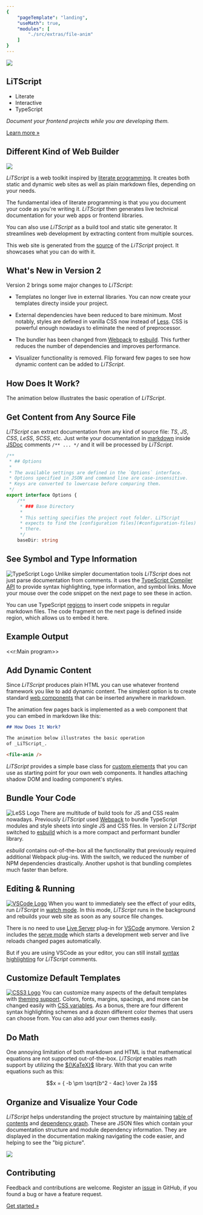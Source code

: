 ```yaml
---
{ 
    "pageTemplate": "landing", 
    "useMath": true,
    "modules": [
        "./src/extras/file-anim"
    ]
}
---
```

<section>
<img src="images/bulb.svg" />

# LiTScript

* Literate 
* Interactive 
* TypeScript

_Document your frontend projects while you are developing them._

<a class="strip" href="introduction.html">Learn more »</a>
</section>
<section>

## Different Kind of Web Builder

<a href="https://en.wikipedia.org/wiki/Donald_Knuth">
    <img src="images/knuth-tshirt-show.jpg"/>
</a>

_LiTScript_ is a web toolkit inspired by [literate programming][]. It creates
both static and dynamic web sites as well as plain markdown files, depending
on your needs.

The fundamental idea of literate programming is that you you document your code 
as you're writing it. _LiTScript_ then generates live technical documentation 
for your web apps or frontend libraries.

You can also use _LiTScript_ as a build tool and static site generator. It
streamlines web development by extracting content from multiple sources. 

This web site is generated from the [source][] of the _LiTScript_ project. It 
showcases what you can do with it.

</section>
<section>

## What's New in Version 2

Version 2 brings some major changes to _LiTScript_:

 *  Templates no longer live in external libraries. You can now create your 
    templates directy inside your project.

 *  External dependencies have been reduced to bare minimum. Most notably, 
    styles are defined in vanilla CSS now instead of [Less][]. CSS is powerful 
    enough nowadays to eliminate the need of preprocessor. 

 *  The bundler has been changed from [Webpack][] to [esbuild][]. This further
    reduces the number of dependencies and improves performance.

 *  Visualizer functionality is removed. Flip forward few pages to see how 
    dynamic content can be added to _LiTScript_.

</section>
<section>

## How Does It Work?

The animation below illustrates the basic operation of _LiTScript_.

<file-anim />

</section>
<section>

## Get Content from Any Source File

_LiTScript_ can extract documentation from any kind of source file: _TS_, _JS_, 
_CSS_, _LeSS_, _SCSS_, etc. Just write your documentation in [markdown][] inside 
[JSDoc][] comments `/** ... */` and it will be processed by _LiTScript_.

``` ts
/**
 * ## Options
 * 
 * The available settings are defined in the `Options` interface. 
 * Options specified in JSON and command line are case-insensitive. 
 * Keys are converted to lowercase before comparing them.
 */
export interface Options {
    /**
     * ### Base Directory
     * 
     * This setting specifies the project root folder. LiTScript 
     * expects to find the [configuration files](#configuration-files) 
     * there.
     */
    baseDir: string
```

</section>
<section>

## See Symbol and Type Information

![TypeScript Logo](images/typescriptlang-icon.svg)
Unlike simpler documentation tools _LiTScript_ does not just parse documentation 
from comments. It uses the [TypeScript Compiler API][] to provide syntax 
highlighting, type information, and symbol links. Move your mouse over the code 
snippet on the next page to see these in action. 

You can use TypeScript [regions][] to insert code snippets in regular markdown 
files. The code fragment on the next page is defined inside region, which allows 
us to embed it here.

</section>
<section>

## Example Output

<<r:Main program>>

</section>
<section>

## Add Dynamic Content

Since _LiTScript_ produces plain HTML you can use whatever frontend framework 
you like to add dynamic content. The simplest option is to create standard 
[web components][] that can be inserted anywhere in markdown.

The animation few pages back is implemented as a web component that you can 
embed in markdown like this:
```markdown
## How Does It Work?

The animation below illustrates the basic operation 
of _LiTScript_.

<file-anim />
```

_LiTScript_ provides a simple base class for [custom elements][] that you can
use as starting point for your own web components. It handles attaching shadow
DOM and loading component's styles.

</section>
<section>

## Bundle Your Code

![LeSS Logo](images/esbuild.svg)
There are multitude of build tools for JS and CSS realm nowadays. Previously
_LiTScript_ used [Webpack][] to bundle TypeScript modules and style sheets into 
single JS and CSS files. In version 2 _LiTScript_ switched to [esbuild][] which
is a more compact and performant bundler library.

_esbuild_ contains out-of-the-box all the functionality that previously required 
additional Webpack plug-ins. With the switch, we reduced the number of NPM 
dependencies drastically. Another upshot is that bundling completes much faster 
than before.

</section>
<section>

## Editing & Running

[![VSCode Logo](images/Visual_Studio_Code_1.18_icon.svg)][VSCode]
When you want to immediately see the effect of your edits, run  _LiTScript_ in 
[watch mode][]. In this mode, _LiTScript_ runs in the background and rebuilds
your web site as soon as any source file changes. 

There is no need to use [Live Server][] plug-in for [VSCode][] anymore. Version 
2 includes the [serve mode][] which starts a development web server and live 
reloads changed pages automatically.

But if you are using VSCode as your editor, you can still install 
[syntax highlighting][] for _LiTScript_ comments.

</section>
<section>

## Customize Default Templates

[![CSS3 Logo](images/css3-logo.svg)][CSS]
You can customize many aspects of the default templates with 
[theming support][]. Colors, fonts, margins, spacings, and more can be changed 
easily with [CSS variables][]. As a bonus, there are four different syntax 
highlighting schemes and a dozen different color themes that users can choose 
from. You can also add your own themes easily.

</section>
<section>

## Do Math

One annoying limitation of both markdown and HTML is that mathematical equations 
are not supported out-of-the-box. _LiTScript_ enables math support by utilizing 
the [${\KaTeX}$][KaTeX] library. With that you can write equations such as this:

$$x = { -b \pm \sqrt{b^2 - 4ac} \over 2a }$$

</section>
<section>

## Organize and Visualize Your Code

_LiTScript_ helps understanding the project structure by maintaining 
[table of contents][] and [dependency graph][]. These are JSON files which
contain your documentation structure and module dependency information. They
are displayed in the documentation making navigating the code easier, and 
helping to see the "big picture".

</section>
<section>
<img src="images/bulb.svg" />

## Contributing

Feedback and contributions are welcome. Register an [issue][] in GitHub, if
you found a bug or have a feature request.

<a class="strip" href="getting-started.html">Get started »</a>
</section>

[literate programming]: https://en.wikipedia.org/wiki/Literate_programming
[TypeScript]: http://www.typescriptlang.org
[markdown]: https://commonmark.org/
[wiki]: https://guides.github.com/features/wikis/
[source]: https://github.com/johtela/litscript
[JSDoc]: https://en.wikipedia.org/wiki/JSDoc
[TypeScript Compiler API]: https://github.com/microsoft/TypeScript/wiki/Using-the-Compiler-API
[regions]: src/region.html
[web components]: https://developer.mozilla.org/en-US/docs/Web/API/Web_components
[custom elements]: src/custom-elem.html
[Webpack]: https://webpack.js.org/
[esbuild]: https://esbuild.github.io/
[VSCode]: https://code.visualstudio.com/
[watch mode]: src/config.html#watch-mode
[serve mode]: src/config.html#serve-mode
[Live Server]: https://marketplace.visualstudio.com/items?itemName=ritwickdey.LiveServer
[theming support]: /site/styles/theme.html
[LeSS]: http://lesscss.org/
[CSS]: https://developer.mozilla.org/en-US/docs/Web/CSS
[CSS variables]: https://developer.mozilla.org/en-US/docs/Web/CSS/Using_CSS_custom_properties
[KaTeX]: https://katex.org/
[table of contents]: src/config.html#toc-file
[dependency graph]: src/dependency-graph.html
[issue]: https://github.com/johtela/litscript/issues
[syntax highlighting]: https://marketplace.visualstudio.com/items?itemName=johtela.vscode-litscript-highlighting